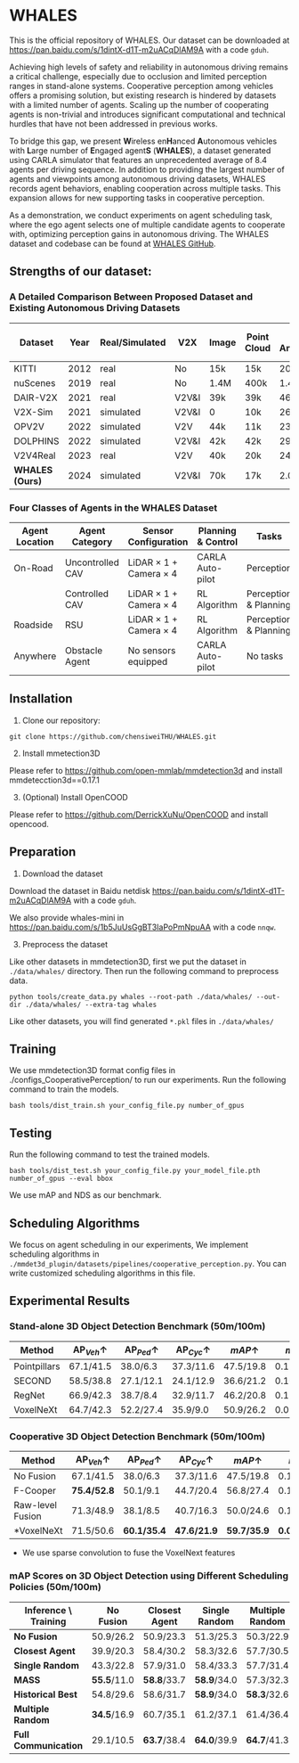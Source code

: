 # WHALES
This is the official repository of WHALES. Our dataset can be downloaded at https://pan.baidu.com/s/1dintX-d1T-m2uACqDlAM9A with a code `gduh`.

Achieving high levels of safety and reliability in autonomous driving remains a critical challenge, especially due to occlusion and limited perception ranges in stand-alone systems. Cooperative perception among vehicles offers a promising solution, but existing research is hindered by datasets with a limited number of agents. Scaling up the number of cooperating agents is non-trivial and introduces significant computational and technical hurdles that have not been addressed in previous works.

To bridge this gap, we present **W**ireless en**H**anced **A**utonomous vehicles with **L**arge number of **E**ngaged agent**S** (**WHALES**), a dataset generated using CARLA simulator that features an unprecedented average of 8.4 agents per driving sequence. In addition to providing the largest number of agents and viewpoints among autonomous driving datasets, WHALES records agent behaviors, enabling cooperation across multiple tasks. This expansion allows for new supporting tasks in cooperative perception.

As a demonstration, we conduct experiments on agent scheduling task, where the ego agent selects one of multiple candidate agents to cooperate with, optimizing perception gains in autonomous driving. The WHALES dataset and codebase can be found at [WHALES GitHub](https://github.com/chensiweiTHU/WHALES).

## Strengths of our dataset:
### A Detailed Comparison Between Proposed Dataset and Existing Autonomous Driving Datasets

| Dataset | Year | Real/Simulated | V2X | Image | Point Cloud | 3D Annotations | Classes | Average No. of Agents |
|---------|------|-----------------|-----|-------|-------------|---------------|---------|-----------------------|
| KITTI | 2012 | real | No | 15k | 15k | 200k | 8 | 1|
| nuScenes | 2019 | real | No | 1.4M | 400k | 1.4M | 23 | 1| 
| DAIR-V2X | 2021 | real | V2V&I | 39k | 39k | 464k | 10 | 2|
| V2X-Sim | 2021 | simulated | V2V&I | 0 | 10k | 26.6k | 2 | 2|
| OPV2V | 2022 | simulated | V2V | 44k | 11k | 230k | 1 | 3|
| DOLPHINS | 2022 | simulated | V2V&I | 42k | 42k | 293k | 3 | 3|
| V2V4Real | 2023 | real | V2V | 40k | 20k | 240k | 5 | 2|
| **WHALES (Ours)** | 2024 | simulated | V2V&I | 70k | 17k | 2.01M | 3 | 8.4|

### Four Classes of Agents in the WHALES Dataset

| Agent Location | Agent Category | Sensor Configuration | Planning & Control | Tasks | Spawning Positions |
|-----------------|----------------|---------------------|---------------------|-------|---------------------|
| On-Road          | Uncontrolled CAV | LiDAR × 1 + Camera × 4 | CARLA Auto-pilot | Perception | Random, deterministic |
|                 | Controlled CAV | LiDAR × 1 + Camera × 4 | RL Algorithm | Perception & Planning | Random, deterministic |
| Roadside         | RSU            | LiDAR × 1 + Camera × 4 | RL Algorithm | Perception & Planning | Static |
| Anywhere         | Obstacle Agent  | No sensors equipped  | CARLA Auto-pilot | No tasks | Random |

## Installation

1. Clone our repository:

``
git clone https://github.com/chensiweiTHU/WHALES.git
``

2. Install mmetection3D

Please refer to https://github.com/open-mmlab/mmdetection3d and install mmdetecction3d==0.17.1

3. (Optional) Install OpenCOOD

Please refer to https://github.com/DerrickXuNu/OpenCOOD and install opencood.

## Preparation
1. Download the dataset

Download the dataset in Baidu netdisk https://pan.baidu.com/s/1dintX-d1T-m2uACqDlAM9A with a code `gduh`.

We also provide whales-mini in https://pan.baidu.com/s/1b5JuUsGgBT3IaPoPmNpuAA with a code `nnqw`.
 
3. Preprocess the dataset

Like other datasets in mmdetection3D, first we put the dataset in `./data/whales/` directory.
Then run the following command to preprocess data.

``
python tools/create_data.py whales --root-path ./data/whales/ --out-dir ./data/whales/ --extra-tag whales
``

Like other datasets, you will find generated `*.pkl` files in `./data/whales/`

## Training

We use mmdetection3D format config files in ./configs_CooperativePerception/ to run our experiments. Run the following command to train the models.

``
bash tools/dist_train.sh your_config_file.py number_of_gpus
``
## Testing 

 Run the following command to test the trained models.

``
bash tools/dist_test.sh your_config_file.py your_model_file.pth number_of_gpus --eval bbox
``

We use mAP and NDS as our benchmark.

## Scheduling Algorithms

We focus on agent scheduling in our experiments, We implement scheduling algorithms in `./mmdet3d_plugin/datasets/pipelines/cooperative_perception.py`. You can write customized scheduling algorithms in this file.


## Experimental Results

### Stand-alone 3D Object Detection Benchmark (50m/100m)

| Method | $\text{AP}_{Veh}\uparrow$ | $\text{AP}_{Ped}\uparrow$ | $\text{AP}_{Cyc}\uparrow$ | $mAP\uparrow$ | $mATE\downarrow$ | $mASE\downarrow$ | $mAOE\downarrow$ | $mAVE\downarrow$ | $NDS\uparrow$ |
|---------|--------------------------|--------------------------|--------------------------|----------------|-------------------|-------------------|-------------------|-------------------|--------------|
| Pointpillars | 67.1/41.5 | 38.0/6.3 | 37.3/11.6 | 47.5/19.8 | 0.117/0.247 | 0.876/0.880 | 1.069/1.126 | 1.260/1.625 | 33.8/18.6 |
| SECOND | 58.5/38.8 | 27.1/12.1 | 24.1/12.9 | 36.6/21.2 | 0.106/0.156 | 0.875/0.878 | 1.748/1.729 | 1.005/1.256 | 28.5/20.3 |
| RegNet | 66.9/42.3 | 38.7/8.4 | 32.9/11.7 | 46.2/20.8 | 0.119/0.240 | 0.874/0.881 | 1.079/1.158 | 1.231/1.421 | 33.2/19.2 |
| VoxelNeXt | 64.7/42.3 | 52.2/27.4 | 35.9/9.0 | 50.9/26.2 | 0.075/0.142 | 0.877/0.877 | 1.212/1.147 | 1.133/1.348 | 36.0/22.9 |

### Cooperative 3D Object Detection Benchmark (50m/100m)
| Method | $\text{AP}_{Veh}\uparrow$ | $\text{AP}_{Ped}\uparrow$ | $\text{AP}_{Cyc}\uparrow$ | $mAP\uparrow$ | $mATE\downarrow$ | $mASE\downarrow$ | $mAOE\downarrow$ | $mAVE\downarrow$ | $NDS\uparrow$ |
|---------|--------------------------|--------------------------|--------------------------|----------------|-------------------|-------------------|-------------------|-------------------|--------------|
| No Fusion | 67.1/41.5 | 38.0/6.3 | 37.3/11.6 | 47.5/19.8 | 0.117/0.247 | 0.876/0.880 | 1.069/1.126 | 1.260/1.625 | 33.8/18.6 |
| F-Cooper | **75.4/52.8** | 50.1/9.1 | 44.7/20.4 | 56.8/27.4 | 0.117/0.205 | **0.874/0.879** | 1.074/1.206 | 1.358/1.449 | 38.5/22.9 |
| Raw-level Fusion | 71.3/48.9 | 38.1/8.5 | 40.7/16.3 | 50.0/24.6 | 0.135/0.242 | 0.875/0.882 | **1.062/1.242** | 1.308/1.469 | 34.9/21.1 |
| *VoxelNeXt | 71.5/50.6 | **60.1/35.4** | **47.6/21.9** | **59.7/35.9** | **0.085/0.159** | 0.877/0.878 | 1.070/1.204 | 1.262/1.463 | **40.2/27.6** |

* We use sparse convolution to fuse the VoxelNext features

### mAP Scores on 3D Object Detection using Different Scheduling Policies (50m/100m)

| Inference \ Training | No Fusion | Closest Agent | Single Random | Multiple Random | Full Communication |
|-----------------------|-----------|---------------|---------------|-----------------|--------------------|
| **No Fusion**         | 50.9/26.2  | 50.9/23.3     | 51.3/25.3     | 50.3/22.9       | 45.6/18.8          |
| **Closest Agent**     | 39.9/20.3  | 58.4/30.2     | 58.3/32.6     | 57.7/30.5       | **55.4**/10.8      |
| **Single Random**     | 43.3/22.8  | 57.9/31.0     | 58.4/33.3     | 57.7/31.4       | 55.0/14.6          |
| **MASS**        | **55.5**/11.0 | **58.8**/33.7 | **58.9**/34.0 | 57.3/32.3       | 54.1/27.4          |
| **Historical Best**   | 54.8/29.6  | 58.6/31.7     | **58.9**/34.0 | **58.3**/32.6   | 54.1/27.4          |
| **Multiple Random**   | **34.5**/16.9 | 60.7/35.1     | 61.2/37.1     | 61.4/36.4       | 58.8/12.9          |
| **Full Communication**| 29.1/10.5  | **63.7**/38.4  | **64.0**/39.9 | **64.7**/41.3   | **65.1**/39.2     |



